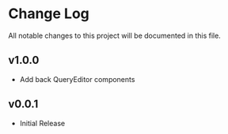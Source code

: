# Change Log

All notable changes to this project will be documented in this file.

## v1.0.0

- Add back QueryEditor components

## v0.0.1

- Initial Release
